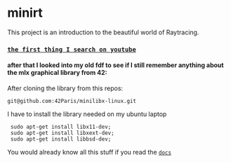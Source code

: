 # minirt
This project is an introduction to the beautiful world of Raytracing.

### [`the first thing I search on youtube`](https://www.youtube.com/results?search_query=lectures+on+ray+tracing+from+ivy+college)

#### after that I looked into my old fdf to see if  I still remember anything about the mlx graphical library from 42:
After cloning the library from this repos:
```
git@github.com:42Paris/minilibx-linux.git
```

I have to install the library needed on my ubuntu laptop
```
 sudo apt-get install libx11-dev;
 sudo apt-get install libxext-dev;
 sudo apt-get install libbsd-dev;
```
You would already know all this stuff if you read the [`docs`](https://harm-smits.github.io/42docs/libs/minilibx)

